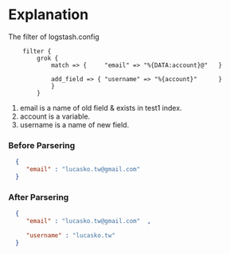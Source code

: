 
Explanation 
========================

The filter of logstash.config

		filter {
			grok {
				match => {     "email" => "%{DATA:account}@"   }
				
				add_field => { "username" => "%{account}"      }
				}
			}		 


1. email is a name of old field & exists in test1 index.
2. account is a variable.
3. username is a name of new field. 



### Before Parsering
```JSON
  { 
     "email" : "lucasko.tw@gmail.com" 
  }

```

### After Parsering
```JSON
  { 
     "email" : "lucasko.tw@gmail.com"  ,

     "username" : "lucasko.tw"
  }

```


